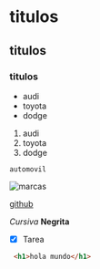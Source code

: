 # titulos
## titulos
### titulos

- audi
- toyota
- dodge

1. audi
2. toyota
3. dodge

~~~
automovil
~~~

![marcas](https://www.mipatente.com/wp-content/uploads/2011/10/Car-Brands11.jpg)

[github](https://github.com)

*Cursiva*
**Negrita**
- [x] Tarea

```html
 <h1>hola mundo</h1>
 ```
